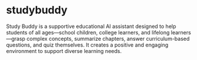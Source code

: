 # studybuddy
Study Buddy is a supportive educational AI assistant designed to help students of all ages—school children, college learners, and lifelong learners—grasp complex concepts, summarize chapters, answer curriculum-based questions, and quiz themselves. It creates a positive and engaging environment to support diverse learning needs.
